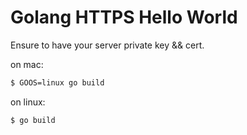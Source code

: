 Golang HTTPS Hello World
==================

Ensure to have your server private key && cert.

on mac:
```sh
$ GOOS=linux go build 
```

on linux:

```sh
$ go build 
```

